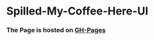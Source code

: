 # Spilled-My-Coffee-Here-UI

### The Page is hosted on [GH-Pages](https://hackclubnuv.github.io/Spilled-My-Coffee-Here-UI/)
